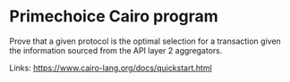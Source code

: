 # Primechoice Cairo program

Prove that a given protocol is the optimal selection for a transaction given the information sourced from the API layer 2 aggregators.

Links:
https://www.cairo-lang.org/docs/quickstart.html
